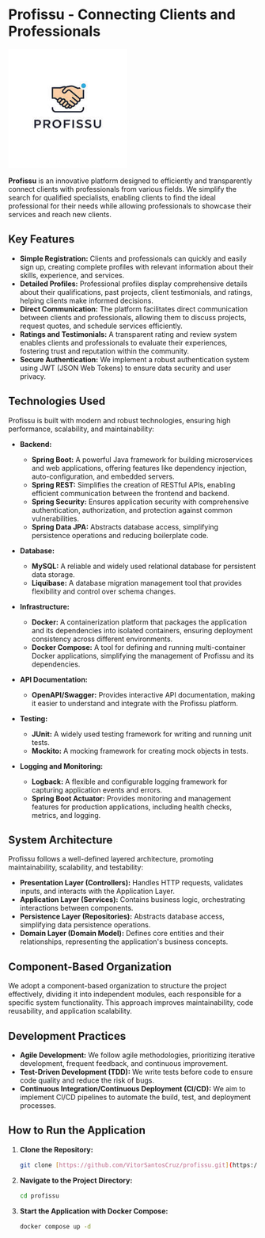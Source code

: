 # **Profissu - Connecting Clients and Professionals**

[![Profissu Logo](src/main/resources/static/images/profissu.jpeg)](src/main/resources/static/images/profissu.jpeg)

**Profissu** is an innovative platform designed to efficiently and transparently connect clients with professionals from various fields. We simplify the search for qualified specialists, enabling clients to find the ideal professional for their needs while allowing professionals to showcase their services and reach new clients.

## **Key Features**

* **Simple Registration:** Clients and professionals can quickly and easily sign up, creating complete profiles with relevant information about their skills, experience, and services.
* **Detailed Profiles:** Professional profiles display comprehensive details about their qualifications, past projects, client testimonials, and ratings, helping clients make informed decisions.
* **Direct Communication:** The platform facilitates direct communication between clients and professionals, allowing them to discuss projects, request quotes, and schedule services efficiently.
* **Ratings and Testimonials:** A transparent rating and review system enables clients and professionals to evaluate their experiences, fostering trust and reputation within the community.
* **Secure Authentication:** We implement a robust authentication system using JWT (JSON Web Tokens) to ensure data security and user privacy.

## **Technologies Used**

Profissu is built with modern and robust technologies, ensuring high performance, scalability, and maintainability:

* **Backend:**
    * **Spring Boot:** A powerful Java framework for building microservices and web applications, offering features like dependency injection, auto-configuration, and embedded servers.
    * **Spring REST:** Simplifies the creation of RESTful APIs, enabling efficient communication between the frontend and backend.
    * **Spring Security:** Ensures application security with comprehensive authentication, authorization, and protection against common vulnerabilities.
    * **Spring Data JPA:** Abstracts database access, simplifying persistence operations and reducing boilerplate code.

* **Database:**
    * **MySQL:** A reliable and widely used relational database for persistent data storage.
    * **Liquibase:** A database migration management tool that provides flexibility and control over schema changes.

* **Infrastructure:**
    * **Docker:** A containerization platform that packages the application and its dependencies into isolated containers, ensuring deployment consistency across different environments.
    * **Docker Compose:** A tool for defining and running multi-container Docker applications, simplifying the management of Profissu and its dependencies.

* **API Documentation:**
    * **OpenAPI/Swagger:** Provides interactive API documentation, making it easier to understand and integrate with the Profissu platform.

* **Testing:**
    * **JUnit:** A widely used testing framework for writing and running unit tests.
    * **Mockito:** A mocking framework for creating mock objects in tests.

* **Logging and Monitoring:**
    * **Logback:** A flexible and configurable logging framework for capturing application events and errors.
    * **Spring Boot Actuator:** Provides monitoring and management features for production applications, including health checks, metrics, and logging.

## **System Architecture**

Profissu follows a well-defined layered architecture, promoting maintainability, scalability, and testability:

* **Presentation Layer (Controllers):** Handles HTTP requests, validates inputs, and interacts with the Application Layer.
* **Application Layer (Services):** Contains business logic, orchestrating interactions between components.
* **Persistence Layer (Repositories):** Abstracts database access, simplifying data persistence operations.
* **Domain Layer (Domain Model):** Defines core entities and their relationships, representing the application's business concepts.

## **Component-Based Organization**

We adopt a component-based organization to structure the project effectively, dividing it into independent modules, each responsible for a specific system functionality. This approach improves maintainability, code reusability, and application scalability.

## **Development Practices**

* **Agile Development:** We follow agile methodologies, prioritizing iterative development, frequent feedback, and continuous improvement.
* **Test-Driven Development (TDD):** We write tests before code to ensure code quality and reduce the risk of bugs.  
* **Continuous Integration/Continuous Deployment (CI/CD):** We aim to implement CI/CD pipelines to automate the build, test, and deployment processes.

## **How to Run the Application**

1. **Clone the Repository:**
   ```bash
   git clone [https://github.com/VitorSantosCruz/profissu.git](https://github.com/VitorSantosCruz/profissu.git)
   ```

2. **Navigate to the Project Directory:**
   ```bash
   cd profissu
   ```

3. **Start the Application with Docker Compose:**
   ```bash
   docker compose up -d
   ```
